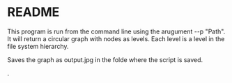 # README

This program is run from the command line using the arugument --p "Path".
It will return a circular graph with nodes as levels. Each level is a level in the file system hierarchy.

Saves the graph as output.jpg in the folde where the script is saved. 


.



